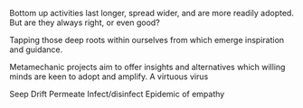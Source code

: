 Bottom up activities last longer, spread wider, and are more readily adopted. But are they always right, or even good?

Tapping those deep roots within ourselves from which emerge inspiration and guidance.

Metamechanic projects aim to offer insights and alternatives which willing minds are keen to adopt and amplify. 
A virtuous virus

Seep
Drift
Permeate
Infect/disinfect
Epidemic of empathy
